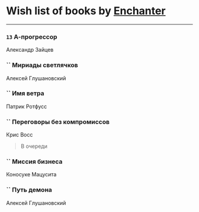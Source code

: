 # Wish list of books by [Enchanter](https://plus.google.com/u/0/100275284640928997494/)
---

### `13` А-прогрессор
Александр Зайцев

### `` Мириады светлячков
Алексей Глушановский

### `` Имя ветра
Патрик Ротфусс

### `` Переговоры без компромиссов
Крис Восс
> В очереди

### `` Миссия бизнеса
Коносуке Мацусита

### `` Путь демона
Алексей Глушановский

